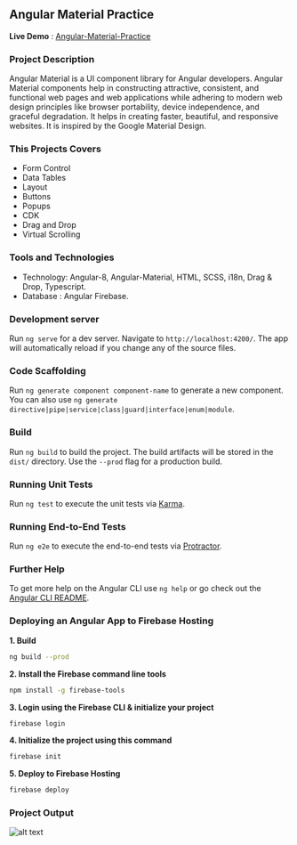 ## Angular Material Practice

**Live Demo** : [Angular-Material-Practice](https://angular-material8.firebaseapp.com)

### Project Description

Angular Material is a UI component library for Angular developers. Angular Material components help in constructing attractive, consistent, and functional web pages and web applications while adhering to modern web design principles like browser portability, device independence, and graceful degradation. It helps in creating faster, beautiful, and responsive websites. It is inspired by the Google Material Design.

### This Projects Covers

- Form Control
- Data Tables
- Layout
- Buttons
- Popups
- CDK
- Drag and Drop
- Virtual Scrolling

### Tools and Technologies

- Technology: Angular-8, Angular-Material, HTML, SCSS, i18n, Drag & Drop, Typescript.
- Database : Angular Firebase.

### Development server

Run `ng serve` for a dev server. Navigate to `http://localhost:4200/`. The app will automatically reload if you change any of the source files.

### Code Scaffolding

Run `ng generate component component-name` to generate a new component. You can also use `ng generate directive|pipe|service|class|guard|interface|enum|module`.

### Build

Run `ng build` to build the project. The build artifacts will be stored in the `dist/` directory. Use the `--prod` flag for a production build.

### Running Unit Tests

Run `ng test` to execute the unit tests via [Karma](https://karma-runner.github.io).

### Running End-to-End Tests

Run `ng e2e` to execute the end-to-end tests via [Protractor](http://www.protractortest.org/).

### Further Help

To get more help on the Angular CLI use `ng help` or go check out the [Angular CLI README](https://github.com/angular/angular-cli/blob/master/README.md).

### Deploying an Angular App to Firebase Hosting

**1. Build**
```bash
ng build --prod
```
**2. Install the Firebase command line tools**
```bash
npm install -g firebase-tools
```
**3. Login using the Firebase CLI & initialize your project**
```bash
firebase login
```
**4. Initialize the project using this command**
```bash
firebase init
```
**5. Deploy to Firebase Hosting**
```bash
firebase deploy
```

### Project Output

![alt text](https://github.com/learning-zone/projects/blob/master/angular-material/src/assets/angular-material.png)
